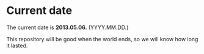 # Current date

The current date is **2013.05.06.** (YYYY.MM.DD.)

This repository will be good when the world ends, so we will know how long it lasted.